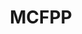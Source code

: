 ---
title: MCFPP
hero:
  title: MCFPP
  description: 全新的数据包开发体验
  actions:
    - text: 快速开始
      link: /part1
    - text: Github
      link: https://github.com/Alumopper/mcfppcper
features:
  - title: 简洁的语法
    emoji: ☕
    description: 和java接近的语法，让mcfpp简单易上手
  - title: 跨版本
    emoji: 🌉
    description: 让你的mcfpp工程编译成能支持不同版本Minecraft的数据包
  - title: 面向对象和过程
    emoji: 🍋
    description: 前所未有的数据包开发体验
---